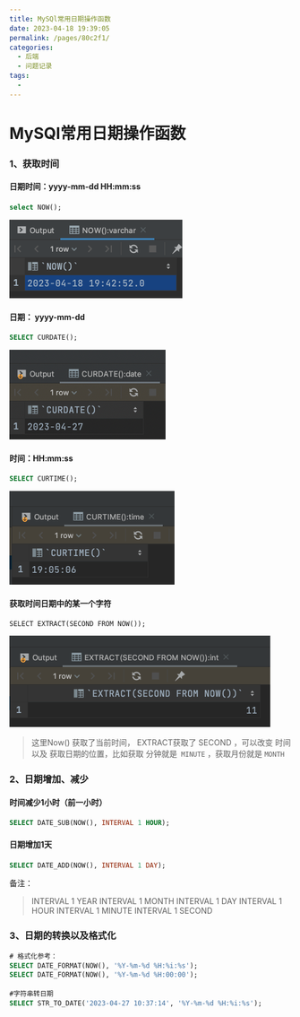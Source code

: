```yaml
---
title: MySQl常用日期操作函数
date: 2023-04-18 19:39:05
permalink: /pages/80c2f1/
categories: 
  - 后端
  - 问题记录
tags: 
  - 
---
```

# MySQl常用日期操作函数

### 1、获取时间 

#### 日期时间：yyyy-mm-dd HH:mm:ss

```sql
select NOW(); 
```

<img src="https://raw.githubusercontent.com/pasregret/photo_gallery/master/image-20230418194326129.png" alt="返回结果" style="zoom:100%;" />



#### 日期： yyyy-mm-dd 

```sql
SELECT CURDATE();
```

![20230427190413](https://raw.githubusercontent.com/pasregret/photo_gallery/master/20230427190413.png)

#### 时间：HH:mm:ss

```sql
SELECT CURTIME();
```

![20230427190617](https://raw.githubusercontent.com/pasregret/photo_gallery/master/20230427190617.png)



#### 获取时间日期中的某一个字符

```
SELECT EXTRACT(SECOND FROM NOW()); 
```

![20230427190832](https://raw.githubusercontent.com/pasregret/photo_gallery/master/20230427190832.png)

> 这里Now() 获取了当前时间， EXTRACT获取了  SECOND ，可以改变 时间 以及 获取日期的位置，比如获取 分钟就是` MINUTE` ，获取月份就是 `MONTH`



### 2、日期增加、减少

####  时间减少1小时（前一小时）

```sql
SELECT DATE_SUB(NOW(), INTERVAL 1 HOUR);
```





#### 日期增加1天

```sql
SELECT DATE_ADD(NOW(), INTERVAL 1 DAY);
```

备注：


> INTERVAL 1 YEAR
> INTERVAL 1 MONTH
> INTERVAL 1 DAY
> INTERVAL 1 HOUR
> INTERVAL 1 MINUTE
> INTERVAL 1 SECOND



### 3、日期的转换以及格式化  



```sql
# 格式化参考：
SELECT DATE_FORMAT(NOW(), '%Y-%m-%d %H:%i:%s');
SELECT DATE_FORMAT(NOW(), '%Y-%m-%d %H:00:00');

#字符串转日期
SELECT STR_TO_DATE('2023-04-27 10:37:14', '%Y-%m-%d %H:%i:%s');
```
